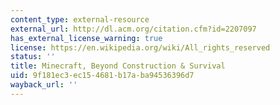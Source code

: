```yaml
---
content_type: external-resource
external_url: http://dl.acm.org/citation.cfm?id=2207097
has_external_license_warning: true
license: https://en.wikipedia.org/wiki/All_rights_reserved
status: ''
title: Minecraft, Beyond Construction & Survival
uid: 9f181ec3-ec15-4681-b17a-ba94536396d7
wayback_url: ''
---
```

